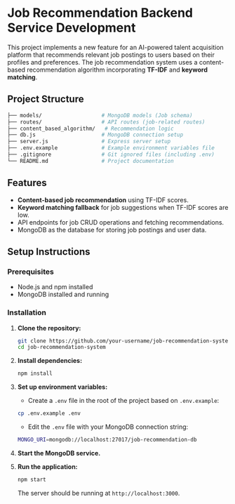 # Job Recommendation Backend Service Development

This project implements a new feature for an AI-powered talent acquisition platform that recommends relevant job postings to users based on their profiles and preferences. The job recommendation system uses a content-based recommendation algorithm incorporating **TF-IDF** and **keyword matching**.

## Project Structure

```bash
├── models/                   # MongoDB models (Job schema)
├── routes/                   # API routes (job-related routes)
├── content_based_algorithm/   # Recommendation logic
├── db.js                     # MongoDB connection setup
├── server.js                 # Express server setup
├── .env.example              # Example environment variables file
├── .gitignore                # Git ignored files (including .env)
└── README.md                 # Project documentation
```

## Features

*   **Content-based job recommendation** using TF-IDF scores.
*   **Keyword matching fallback** for job suggestions when TF-IDF scores are low.
*   API endpoints for job CRUD operations and fetching recommendations.
*   MongoDB as the database for storing job postings and user data.

## Setup Instructions

### Prerequisites

*   Node.js and npm installed
*   MongoDB installed and running

### Installation

1.  **Clone the repository:**

    ```bash
    git clone https://github.com/your-username/job-recommendation-system.git 
    cd job-recommendation-system
    ```

2.  **Install dependencies:**

    ```bash
    npm install
    ```

3.  **Set up environment variables:**

    * Create a `.env` file in the root of the project based on `.env.example`:

    ```bash
    cp .env.example .env
    ```

    * Edit the `.env` file with your MongoDB connection string:

    ```bash
    MONGO_URI=mongodb://localhost:27017/job-recommendation-db
    ```

4.  **Start the MongoDB service.**

5.  **Run the application:**

    ```bash
    npm start
    ```

    The server should be running at `http://localhost:3000`.

